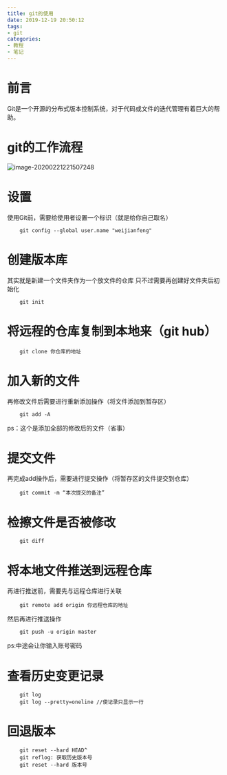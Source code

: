 ```yaml
---
title: git的使用
date: 2019-12-19 20:50:12
tags: 
- git
categories: 
- 教程
- 笔记
---
```


# 前言
Git是一个开源的分布式版本控制系统，对于代码或文件的迭代管理有着巨大的帮助。

# git的工作流程

![image-20200221221507248](demo2.assets/image-20200221221507248.png)

# 设置

使用Git前，需要给使用者设置一个标识（就是给你自己取名）

		git config --global user.name "weijianfeng"

# 创建版本库
其实就是新建一个文件夹作为一个放文件的仓库
只不过需要再创建好文件夹后初始化

		git init


# 将远程的仓库复制到本地来（git hub）

		git clone 你仓库的地址

# 加入新的文件
再修改文件后需要进行重新添加操作（将文件添加到暂存区）

		git add -A

ps：这个是添加全部的修改后的文件（省事）

# 提交文件
再完成add操作后，需要进行提交操作（将暂存区的文件提交到仓库）

		git commit -m “本次提交的备注”

# 检擦文件是否被修改

		git diff

# 将本地文件推送到远程仓库
再进行推送前，需要先与远程仓库进行关联

		git remote add origin 你远程仓库的地址

然后再进行推送操作

		git push -u origin master
ps:中途会让你输入账号密码

# 查看历史变更记录

		git log
		git log --pretty=oneline //使记录只显示一行

# 回退版本

		git reset --hard HEAD^
		git reflog: 获取历史版本号
		git reset --hard 版本号
